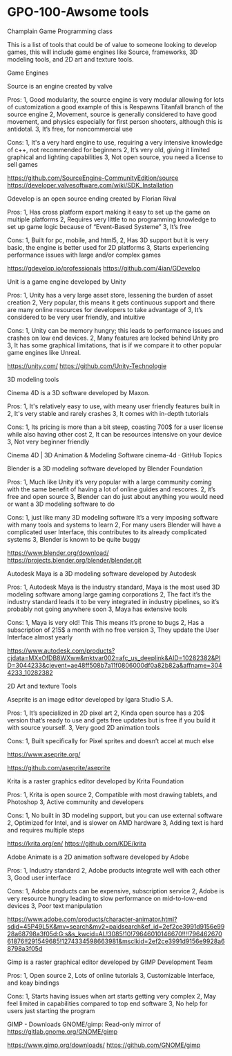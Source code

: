 # GPO-100-Awsome tools
Champlain Game Programming class

This is a list of tools that could be of value to someone looking to develop games, this will include game engines like Source, frameworks, 3D modeling tools, and 2D art and texture tools.


Game Engines 

Source is an engine created by valve 

Pros:
1, Good modularity, the source engine is very modular allowing for lots of customization a good example of this is Respawns Titanfall branch of the source engine
2, Movement, source is generally considered to have good movement, and physics especially for first person shooters, although this is antidotal.
3, It’s free, for noncommercial use

Cons:
1, It's a very hard engine to use, requiring a very intensive knowledge of c++, not recommended for beginners
2, It’s very old, giving it limited graphical and lighting capabilities
3, Not open source, you need a license to sell games

https://github.com/SourceEngine-CommunityEdition/source 
https://developer.valvesoftware.com/wiki/SDK_Installation 


Gdevelop is an open source ending created by Florian Rival

Pros:
1, Has cross platform export making it easy to set up the game on multiple platforms
2, Requires very little to no programming knowledge to set up game logic because of “Event-Based Systeme”
3, It’s free

Cons:
1, Built for pc, mobile, and html5,
2, Has 3D support but it is very basic, the engine is better used for 2D platforms
3, Starts experiencing performance issues with large and/or complex games

https://gdevelop.io/professionals 
https://github.com/4ian/GDevelop 


Unit is a game engine developed by Unity

Pros:
1, Unity has a very large asset store, lessening the burden of asset creation
2, Very popular, this means it gets continuous support and there are many online resources for developers to take advantage of
3, It’s considered to be very user friendly, and intuitive 

Cons:
1, Unity can be memory hungry; this leads to performance issues and crashes on low end devices.
2, Many features are locked behind Unity pro
3, It has some graphical limitations, that is if we compare it to other popular game engines like Unreal.

https://unity.com/
https://github.com/Unity-Technologie 


3D modeling tools

Cinema 4D is a 3D software developed by Maxon. 

Pros:
1, It's relatively easy to use, with meany user friendly features built in
2, It's very stable and rarely crashes
3, It comes with in-depth tutorials

Cons:
1, Its pricing is more than a bit steep, coasting 700$ for a user license while also having other cost
2, It can be resources intensive on your device
3, Not very beginner friendly

Cinema 4D | 3D Animation & Modeling Software
cinema-4d · GitHub Topics


Blender is a 3D modeling software developed by Blender Foundation

Pros:
1, Much like Unity it’s very popular with a large community coming with the same benefit of having a lot of online guides and rescores.
2, it’s free and open source 
3, Blender can do just about anything you would need or want a 3D modeling software to do

Cons:
1, just like many 3D modeling software It’s a very imposing software with many tools and systems to learn
2, For many users Blender will have a complicated user Interface, this contributes to its already complicated systems
3, Blender is known to be quite buggy 

https://www.blender.org/download/
https://projects.blender.org/blender/blender.git


Autodesk Maya is a 3D modeling software developed by Autodesk

Pros:
1, Autodesk Maya is the industry standard, Maya is the most used 3D modeling software among large gaming corporations
2, The fact it’s the industry standard leads it to be very integrated in industry pipelines, so it’s probably not going anywhere soon
3, Maya has extensive tools

Cons:
1, Maya is very old! This This means it’s prone to bugs
2, Has a subscription of 215$ a month with no free version
3, They update the User Interface almost yearly

https://www.autodesk.com/products?cjdata=MXxOfDB8WXww&mktvar002=afc_us_deeplink&AID=10282382&PID=3044233&cjevent=ae48ff508b7a11f0806000df0a82b82a&affname=3044233_10282382


2D Art and texture Tools

Aseprite is an image editor developed by Igara Studio S.A.

Pros:
1, It’s specialized in 2D pixel art
2, Kinda open source has a 20$ version that’s ready to use and gets free updates but is free if you build it with source yourself.
3, Very good 2D animation tools

Cons:
1, Built specifically for Pixel sprites and doesn’t accel at much else

https://www.aseprite.org/

https://github.com/aseprite/aseprite


Krita is a raster graphics editor developed by Krita Foundation

Pros:
1, Krita is open source
2, Compatible with most drawing tablets, and Photoshop
3, Active community and developers

Cons:
1, No built in 3D modeling support, but you can use external software
2, Optimized for Intel, and is slower on AMD hardware
3, Adding text is hard and requires multiple steps

https://krita.org/en/
https://github.com/KDE/krita


Adobe Animate is a 2D animation software developed by Adobe

Pros:
1, Industry standard
2, Adobe products integrate well with each other
3, Good user interface

Cons:
1, Adobe products can be expensive, subscription service
2, Adobe is very resource hungry leading to slow performance on mid-to-low-end devices
3, Poor text manipulation

https://www.adobe.com/products/character-animator.html?sdid=45P49L5K&mv=search&mv2=paidsearch&ef_id=2ef2ce3991d9156e9928a68798a3f05d:G:s&s_kwcid=AL!3085!10!79646010146670!!!!79646267061876!!291549685!1274334598663981&msclkid=2ef2ce3991d9156e9928a68798a3f05d


Gimp is a raster graphical editor developed by GIMP Development Team

Pros:
1, Open source
2, Lots of online tutorials
3, Customizable Interface, and keay bindings

Cons:
1, Starts having issues when art starts getting very complex
2, May feel limited in capabilities compared to top end software
3, No help for users just starting the program 

GIMP - Downloads
GNOME/gimp: Read-only mirror of https://gitlab.gnome.org/GNOME/gimp

https://www.gimp.org/downloads/
https://github.com/GNOME/gimp

